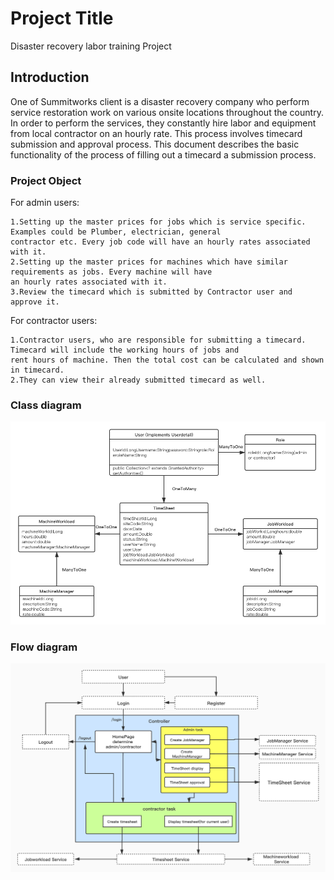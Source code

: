 # Project Title

Disaster recovery labor training Project

## Introduction

One of Summitworks client is a disaster recovery company who perform service restoration work on various onsite locations throughout the country. In order to perform the services, they constantly hire labor and equipment from local contractor on an hourly rate. This process involves timecard submission and approval process. This document describes the basic functionality of the process of filling out a timecard a submission process.
### Project Object

For admin users:

```
1.Setting up the master prices for jobs which is service specific. Examples could be Plumber, electrician, general 
contractor etc. Every job code will have an hourly rates associated with it.
2.Setting up the master prices for machines which have similar requirements as jobs. Every machine will have 
an hourly rates associated with it.
3.Review the timecard which is submitted by Contractor user and approve it.

```

For contractor users:

```
1.Contractor users, who are responsible for submitting a timecard. Timecard will include the working hours of jobs and 
rent hours of machine. Then the total cost can be calculated and shown in timecard.
2.They can view their already submitted timecard as well.

```


### Class diagram
![Screen shot](/images/class_diagram.png)

### Flow diagram
![Screen shot](/images/Flow_diagram.jpg)
